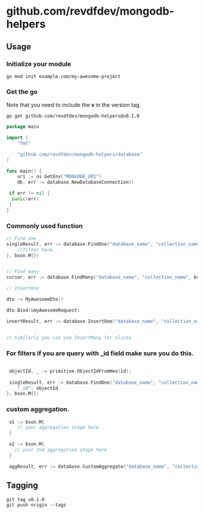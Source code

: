 # github.com/revdfdev/mongodb-helpers

## Usage

### Initialize your module

```
go mod init example.com/my-awesome-project
```

### Get the go

Note that you need to include the **v** in the version tag.

```
go get github.com/revdfdev/mongodb-helpers@v0.1.0
```

```go
package main

import (
    "fmt"

    "github.com/revdfdev/mongodb-helpers/database"
)

func main() {
    uri := os.GetEnv("MONGODB_URI")
    db, err := database.NewDatabaseConnection()

 if err != nil {
  panic(err)
 }
}
```

### Commonly used function

```go
// Find one
singleResult, err := database.FindOne("database_name", "collection_name", bson.M{
    //filter here.
}, bson.M{})


// Find many
cursor, err := database.FindMany("database_name", "collection_name", bson.M{}, bson.M{})

// InsertOne

dto := MyAwesomeDto()

dto.Bind(&myAwesomeRequest)

insertResult, err := database.InsertOne("database_name", "collection_name", dto)


// Similarly you can use InsertMany for slices


```

### For filters if you are query with _id field make sure you do this.
```go

 objectId, _ := primitive.ObjectIdFromHex(id);
 
 singleResult, err := database.FindOne("database_name", "collection_name", bson.M{
    "_id": objectId,
}, bson.M{})
```

### custom aggregation.
```go
 o1 := bson.M{
    // your aggregation stage here
 }

 o2 := bson.M{
   // your 2nd aggregation stage here  
 }

 aggResult, err := database.CustomAggregate("database_name", "collection_name", []bson.M{o1, o2})
```

## Tagging

```
git tag v0.1.0
git push origin --tags
```
